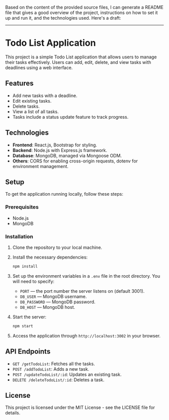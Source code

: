 Based on the content of the provided source files, I can generate a README file that gives a good overview of the project, instructions on how to set it up and run it, and the technologies used. Here's a draft:

---

# Todo List Application

This project is a simple Todo List application that allows users to manage their tasks effectively. Users can add, edit, delete, and view tasks with deadlines using a web interface.

## Features

- Add new tasks with a deadline.
- Edit existing tasks.
- Delete tasks.
- View a list of all tasks.
- Tasks include a status update feature to track progress.

## Technologies

- **Frontend**: React.js, Bootstrap for styling.
- **Backend**: Node.js with Express.js framework.
- **Database**: MongoDB, managed via Mongoose ODM.
- **Others**: CORS for enabling cross-origin requests, dotenv for environment management.

## Setup

To get the application running locally, follow these steps:

### Prerequisites

- Node.js
- MongoDB

### Installation

1. Clone the repository to your local machine.
2. Install the necessary dependencies:

    ```bash
    npm install
    ```

3. Set up the environment variables in a `.env` file in the root directory. You will need to specify:

    - `PORT` — the port number the server listens on (default 3001).
    - `DB_USER` — MongoDB username.
    - `DB_PASSWORD` — MongoDB password.
    - `DB_HOST` — MongoDB host.

4. Start the server:

    ```bash
    npm start
    ```

5. Access the application through `http://localhost:3002` in your browser.

## API Endpoints

- `GET /getTodoList`: Fetches all the tasks.
- `POST /addTodoList`: Adds a new task.
- `POST /updateTodoList/:id`: Updates an existing task.
- `DELETE /deleteTodoList/:id`: Deletes a task.

## License

This project is licensed under the MIT License - see the LICENSE file for details.

